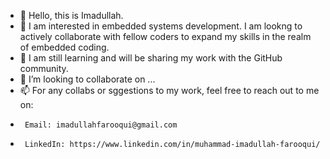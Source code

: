 - 👋 Hello, this is Imadullah. 
- 👀 I am interested in embedded systems development. I am lookng to actively collaborate with fellow coders to expand my skills in the realm of embedded coding.
- 🌱  I am still learning and will be sharing my work with the GitHub community.
- 💞️ I’m looking to collaborate on ...
- 📫  For any collabs or sggestions to my work, feel free to reach out to me on:
-      Email: imadullahfarooqui@gmail.com
-      LinkedIn: https://www.linkedin.com/in/muhammad-imadullah-farooqui/

